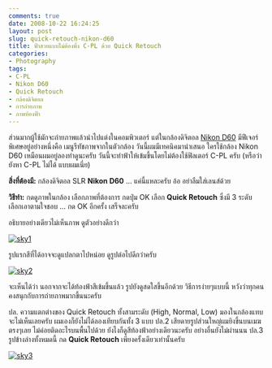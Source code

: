 ```yaml
---
comments: true
date: 2008-10-22 16:24:25
layout: post
slug: quick-retouch-nikon-d60
title: ฟ้าสวยแบบไม่ต้องพึ่ง C-PL ด้วย Quick Retouch
categories:
- Photography
tags:
- C-PL
- Nikon D60
- Quick Retouch
- กล้องดิจิตอล
- การถ่ายภาพ
- ภาพท้องฟ้า
---
```


ส่วนมากผู้ใช้มักจะถ่ายภาพแล้วนำไปแต่งในคอมพิวเตอร์ แต่ในกล้องดิจิตอล [Nikon D60](http://www.armno.in.th/20081021/%E0%B8%A3%E0%B8%B5%E0%B8%A7%E0%B8%B4%E0%B8%A7-nikon-d60-%E0%B9%80%E0%B8%AB%E0%B8%A3%E0%B8%AD%E0%B9%80%E0%B8%99%E0%B8%B5%E0%B9%88%E0%B8%A2) มีฟีเจอร์พิเศษอยู่อย่างหนึ่งคือ เมนูรีทัชภาพจากในตัวกล้อง วันนี้ผมมีเทคนิคมานำเสนอ ใครใช้กล้อง Nikon D60 เหมือนผมอยู่ลองทำดูนะครับ วันนี้จะทำฟ้าให้เข้มขึ้นโดยไม่ต้องใช้ฟิลเตอร์ C-PL ครับ (หรือว่ายังหา C-PL ไม่ได้ แบบผมเนี่ย)

**สิ่งที่ต้องมี:** กล้องดิจิตอล SLR **Nikon D60** … แค่นี้แหละครับ อ้อ อย่าลืมใส่เลนส์ด้วย

**วิธีทำ:** กดดูภาพในกล้อง เลือกภาพที่ต้องการ กดปุ่ม OK เลือก **Quick Retouch** ซึ่งมี 3 ระดับ เลือกเอาตามใจชอบ … กด OK อีกครั้ง เสร็จละครับ

อธิบายอย่างเดียวไม่เห็นภาพ ดูตัวอย่างดีกว่า

[![sky1](http://www.armno.in.th/wp-content/uploads/2008/10/sky1-thumb.jpg)](http://www.armno.in.th/wp-content/uploads/2008/10/sky1.jpg)

รูปแรกสีที่ได้อาจจะดูแปลกตาไปหน่อย ดูรูปต่อไปดีกว่าครับ

[![sky2](http://www.armno.in.th/wp-content/uploads/2008/10/sky2-thumb.jpg)](http://www.armno.in.th/wp-content/uploads/2008/10/sky2.jpg)

จะเห็นได้ว่า นอกจากจะได้ท้องฟ้าสีเข้มขึ้นแล้ว รูปยังดูสดใสขึ้นอีกด้วย วิธีการง่ายๆแบบนี้ หวังว่าทุกคนคงสนุกกับการถ่ายภาพมากขึ้นนะครับ

ปล. ความแตกต่างของ Quick Retouch ทั้งสามระดับ (High, Normal, Low) มองในกล้องแทบจะไม่เห็นเลยครับ ผมเองก็ยังไม่ได้ลองเทียบกันทั้ง 3 แบบ
ปล.2 เสียดายรูปส่วนใหญ่ผมยิงขึ้นบนเมฆตรงๆเลย ไม่ค่อยติดอะไรบนพื้นไปด้วย ยังไงก็ดูสีท้องฟ้าอย่างเดียวนะครับ อย่างอื่นยังไม่ผ่านนน
ปล.3 รูปข้างล่างทั้งหมดนี้ กด **Quick Retouch** เพียงครั้งเดียวเท่านั้นครับ

[![sky3](http://www.armno.in.th/wp-content/uploads/2008/10/sky3-thumb.jpg)](http://www.armno.in.th/wp-content/uploads/2008/10/sky3.jpg)
